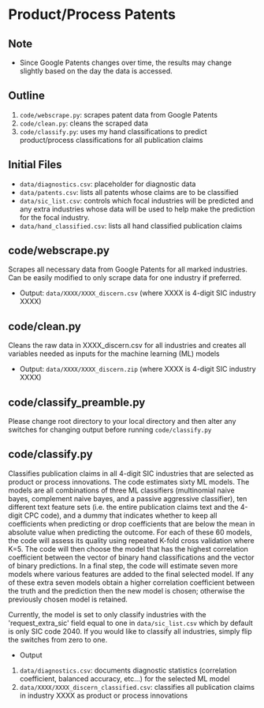 # Product/Process Patents

## Note
- Since Google Patents changes over time, the results may change slightly based on the day the data is accessed. 

## Outline
1. `code/webscrape.py`: scrapes patent data from Google Patents
2. `code/clean.py`: cleans the scraped data
3. `code/classify.py`: uses my hand classifications to predict product/process classifications for all publication claims

## Initial Files
- `data/diagnostics.csv`: placeholder for diagnostic data
- `data/patents.csv`: lists all patents whose claims are to be classified
- `data/sic_list.csv`: controls which focal industries will be predicted and any extra industries whose data will be used to help make the prediction for the focal industry.
- `data/hand_classified.csv`: lists all hand classified publication claims

## code/webscrape.py
Scrapes all necessary data from Google Patents for all marked industries.  Can be easily modified to only scrape data for one industry if preferred.  
- Output: `data/XXXX/XXXX_discern.csv` (where XXXX is 4-digit SIC industry XXXX)

## code/clean.py
Cleans the raw data in XXXX_discern.csv for all industries and creates all variables needed as inputs for the machine learning (ML) models
- Output: `data/XXXX/XXXX_discern.zip` (where XXXX is 4-digit SIC industry XXXX)

## code/classify_preamble.py
Please change root directory to your local directory and then alter any switches for changing output before running `code/classify.py`

## code/classify.py
Classifies publication claims in all 4-digit SIC industries that are selected as product or process innovations.  The code estimates sixty ML models.  The models are all combinations of three ML classifiers (multinomial naive bayes, complement naive bayes, and a passive
aggressive classifier), ten different text feature sets (i.e. the entire publication claims text and the 4-digit CPC code), and a dummy that indicates whether to keep all coefficients when predicting or drop coefficients that are below the mean in absolute value when predicting the outcome.  For each of these 60 models, the code will assess its quality using repeated K-fold cross validation where K=5.  The code will then choose the model that has the highest correlation coefficient between the vector of binary hand classifications and the vector of binary predictions. In a final step, the code will estimate seven more models where various features are added to the final selected model. If any of these extra seven models obtain a higher correlation coefficient between the truth and the prediction then the new model is chosen; otherwise the previously chosen model is retained.

Currently, the model is set to only classify industries with the 'request_extra_sic' field equal to one in `data/sic_list.csv` which by default is only SIC code 2040.  If you would like to classify all industries, simply flip the switches from zero to one.

- Output
1. `data/diagnostics.csv`: documents diagnostic statistics (correlation coefficient, balanced accuracy, etc...) for the selected ML model
2. `data/XXXX/XXXX_discern_classified.csv`: classifies all publication claims in industry XXXX as product or process innovations